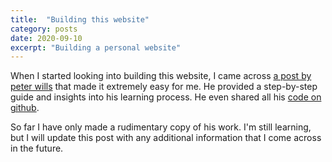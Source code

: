 ```yaml
---
title:  "Building this website"
category: posts
date: 2020-09-10
excerpt: "Building a personal website"
---
```


When I started looking into building this website, I came across [a post by peter wills][1] that made it extremely easy for me. He provided a step-by-step guide and insights into his learning process. He even shared all his [code on github][2]. 

So far I have only made a rudimentary copy of his work. I'm still learning, but I will update this post with any additional information that I come across in the future. 

<!-------------------------------- FOOTER ----------------------------> 

[1]: http://www.pwills.com/posts/2017/12/20/website.html

[2]: https://www.github.com/peterewills/peterewills.github.io

